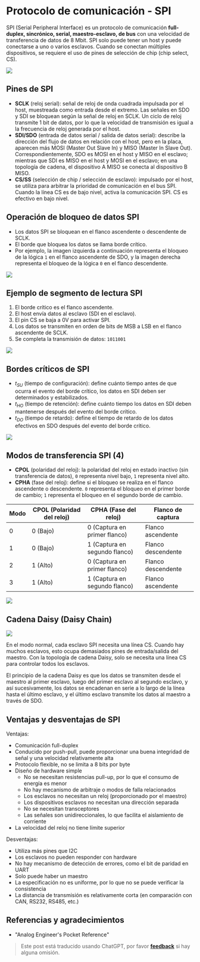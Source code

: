 # Protocolo de comunicación - SPI

SPI (Serial Peripheral Interface) es un protocolo de comunicación **full-duplex, sincrónico, serial, maestro-esclavo, de bus** con una velocidad de transferencia de datos de 8 Mbit. SPI solo puede tener un host y puede conectarse a uno o varios esclavos. Cuando se conectan múltiples dispositivos, se requiere el uso de pines de selección de chip (chip select, CS).

![](https://wiki-media-1253965369.cos.ap-guangzhou.myqcloud.com/img/20210911095950.png)

## Pines de SPI

- **SCLK** (reloj serial): señal de reloj de onda cuadrada impulsada por el host, muestreada como entrada desde el extremo. Las señales en SDO y SDI se bloquean según la señal de reloj en SCLK. Un ciclo de reloj transmite 1 bit de datos, por lo que la velocidad de transmisión es igual a la frecuencia de reloj generada por el host.
- **SDI/SDO** (entrada de datos serial / salida de datos serial): describe la dirección del flujo de datos en relación con el host, pero en la placa, aparecen más MOSI (Master Out Slave In) y MISO (Master In Slave Out). Correspondientemente, SDO es MOSI en el host y MISO en el esclavo; mientras que SDI es MISO en el host y MOSI en el esclavo; en una topología de cadena, el dispositivo A MISO se conecta al dispositivo B MISO.
- **CS/SS** (selección de chip / selección de esclavo): impulsado por el host, se utiliza para arbitrar la prioridad de comunicación en el bus SPI. Cuando la línea CS es de bajo nivel, activa la comunicación SPI. CS es efectivo en bajo nivel.

## Operación de bloqueo de datos SPI

- Los datos SPI se bloquean en el flanco ascendente o descendente de SCLK.
- El borde que bloquea los datos se llama borde crítico.
- Por ejemplo, la imagen izquierda a continuación representa el bloqueo de la lógica `1` en el flanco ascendente de SDO, y la imagen derecha representa el bloqueo de la lógica `0` en el flanco descendente.

![](https://wiki-media-1253965369.cos.ap-guangzhou.myqcloud.com/img/20211026151750.png)

## Ejemplo de segmento de lectura SPI

1. El borde crítico es el flanco ascendente.
2. El host envía datos al esclavo (SDI en el esclavo).
3. El pin CS se baja a 0V para activar SPI.
4. Los datos se transmiten en orden de bits de MSB a LSB en el flanco ascendente de SCLK.
5. Se completa la transmisión de datos: `1011001`

![](https://wiki-media-1253965369.cos.ap-guangzhou.myqcloud.com/img/20211026152228.png)

## Bordes críticos de SPI

- $t_{SU}$ (tiempo de configuración): define cuánto tiempo antes de que ocurra el evento del borde crítico, los datos en SDI deben ser determinados y estabilizados.
- $t_{HO}$ (tiempo de retención): define cuánto tiempo los datos en SDI deben mantenerse después del evento del borde crítico.
- $t_{DO}$ (tiempo de retardo): define el tiempo de retardo de los datos efectivos en SDO después del evento del borde crítico.

![](https://wiki-media-1253965369.cos.ap-guangzhou.myqcloud.com/img/20211026160940.png)

## Modos de transferencia SPI (4)

- **CPOL** (polaridad del reloj): la polaridad del reloj en estado inactivo (sin transferencia de datos), `0` representa nivel bajo, `1` representa nivel alto.
- **CPHA** (fase del reloj): define si el bloqueo se realiza en el flanco ascendente o descendente. `0` representa el bloqueo en el primer borde de cambio; `1` representa el bloqueo en el segundo borde de cambio.

| Modo | CPOL (Polaridad del reloj) | CPHA (Fase del reloj) | Flanco de captura |
| ---- | ------------------------ | --------------------- | ----------------- |
| 0    | 0 (Bajo)                 | 0 (Captura en primer flanco) | Flanco ascendente |
| 1    | 0 (Bajo)                 | 1 (Captura en segundo flanco) | Flanco descendente |
| 2    | 1 (Alto)                 | 0 (Captura en primer flanco) | Flanco descendente |
| 3    | 1 (Alto)                 | 1 (Captura en segundo flanco) | Flanco ascendente |

![](https://wiki-media-1253965369.cos.ap-guangzhou.myqcloud.com/img/20211026162028.png)

## Cadena Daisy (Daisy Chain)

![](https://wiki-media-1253965369.cos.ap-guangzhou.myqcloud.com/img/20211026164011.png)

En el modo normal, cada esclavo SPI necesita una línea CS. Cuando hay muchos esclavos, esto ocupa demasiados pines de entrada/salida del maestro. Con la topología de cadena Daisy, solo se necesita una línea CS para controlar todos los esclavos.

El principio de la cadena Daisy es que los datos se transmiten desde el maestro al primer esclavo, luego del primer esclavo al segundo esclavo, y así sucesivamente, los datos se encadenan en serie a lo largo de la línea hasta el último esclavo, y el último esclavo transmite los datos al maestro a través de SDO.

## Ventajas y desventajas de SPI

Ventajas:

- Comunicación full-duplex
- Conducido por push-pull, puede proporcionar una buena integridad de señal y una velocidad relativamente alta
- Protocolo flexible, no se limita a 8 bits por byte
- Diseño de hardware simple
  - No se necesitan resistencias pull-up, por lo que el consumo de energía es menor
  - No hay mecanismo de arbitraje o modos de falla relacionados
  - Los esclavos no necesitan un reloj (proporcionado por el maestro)
  - Los dispositivos esclavos no necesitan una dirección separada
  - No se necesitan transceptores
  - Las señales son unidireccionales, lo que facilita el aislamiento de corriente
- La velocidad del reloj no tiene límite superior

Desventajas:

- Utiliza más pines que I2C
- Los esclavos no pueden responder con hardware
- No hay mecanismo de detección de errores, como el bit de paridad en UART
- Solo puede haber un maestro
- La especificación no es uniforme, por lo que no se puede verificar la consistencia
- La distancia de transmisión es relativamente corta (en comparación con CAN, RS232, RS485, etc.)

## Referencias y agradecimientos

- "Analog Engineer's Pocket Reference"

> Este post está traducido usando ChatGPT, por favor [**feedback**](https://github.com/linyuxuanlin/Wiki_MkDocs/issues/new) si hay alguna omisión.